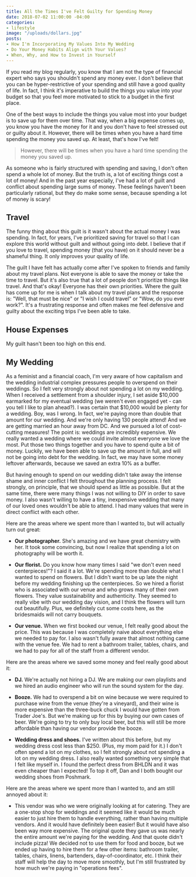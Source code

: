 ```yaml
---
title: All the Times I've Felt Guilty for Spending Money
date: 2018-07-02 11:00:00 -04:00
categories:
- lifestyle
image: "/uploads/dollars.jpg"
posts:
- How I'm Incorporating My Values Into My Wedding
- Do Your Money Habits Align with Your Values?
- When, Why, and How to Invest in Yourself
---
```


If you read my blog regularly, you know that I am not the type of financial expert who says you shouldn't spend any money ever. I don't believe that you can be hyper-restrictive of your spending and still have a good quality of life. In fact, I think it's imperative to build the things you value into your budget so that you feel more motivated to stick to a budget in the first place.

One of the best ways to include the things you value most into your budget is to save up for them over time. That way, when a big expense comes up, you know you have the money for it and you don't have to feel stressed out or guilty about it. However, there will be times when you have a hard time spending the money you saved up. At least, that's how I've felt! 

> However, there will be times when you have a hard time spending the money you saved up.

As someone who is fairly structured with spending and saving, I don't often spend a whole lot of money. But the truth is, a lot of exciting things cost a lot of money! And in the past year especially, I've had a lot of guilt and conflict about spending large sums of money. These feelings haven't been particularly rational, but they do make some sense, because spending a lot of money is scary! 

## Travel

The funny thing about this guilt is it wasn't about the actual money I was spending. In fact, for years, I've prioritized saving for travel so that I can explore this world without guilt and without going into debt. I believe that if you love to travel, spending money (that you have) on it should never be a shameful thing. It only improves your quality of life.

The guilt I have felt has actually come after I've spoken to friends and family about my travel plans. Not everyone is able to save the money or take the time to travel. But it's also true that a lot of people don't prioritize things like travel. And that's okay! Everyone has their own priorities. Where the guilt has come up for me is when I talk about my travel plans and the response is: "Well, that must be nice" or "I wish I could travel" or "Wow, do you ever work?". It's a frustrating response and often makes me feel defensive and guilty about the exciting trips I've been able to take. 

## House Expenses

My guilt hasn't been too high on this end.

## My Wedding

As a feminist and a financial coach, I'm very aware of how capitalism and the wedding industrial complex pressures people to overspend on their weddings. So I felt very strongly about not spending a lot on my wedding. When I received a settlement from a shoulder injury, I set aside $10,000 earmarked for my eventual wedding (we weren't even engaged yet - can you tell I like to plan ahead?). I was certain that $10,000 would be plenty for a wedding. Boy, was I wrong. In fact, we're paying more than double that amount for our wedding. And we're only having 130 people attend! And we are getting married an hour away from DC. And we pursued a lot of cost-cutting measures! The point is: weddings are incredibly expensive. We really wanted a wedding where we could invite almost everyone we love the most. Put those two things together and you have to spend quite a bit of money. Luckily, we have been able to save up the amount in full, and will not be going into debt for the wedding. In fact, we may have some money leftover afterwards, because we saved an extra 10% as a buffer.

But having enough to spend on our wedding didn't take away the intense shame and inner conflict I felt throughout the planning process. I felt strongly, on principle, that we should spend as little as possible. But at the same time, there were many things I was not willing to DIY in order to save money. I also wasn't willing to have a tiny, inexpensive wedding that many of our loved ones wouldn't be able to attend. I had many values that were in direct conflict with each other.

Here are the areas where we spent more than I wanted to, but will actually turn out great:

* **Our photographer.** She's amazing and we have great chemistry with her. It took some convincing, but now I realize that spending a lot on photography will be worth it.

* **Our florist.** Do you know how many times I said "we don't even need centerpieces!"? I said it a lot. We're spending more than double what I wanted to spend on flowers. But I didn't want to be up late the night before my wedding finishing up the centerpieces. So we hired a florist who is associated with our venue and who grows many of their own flowers. They value sustainability and authenticity. They seemed to really vibe with our wedding day vision, and I think the flowers will turn out beautifully. Plus, we definitely cut some costs here, as the bridesmaids will not carry bouquets.

* **Our venue.** When we first booked our venue, I felt really good about the price. This was because I was completely naive about everything else we needed to pay for. I also wasn't fully aware that almost nothing came with the venue fee. We had to rent a bathroom trailer, tables, chairs, and we had to pay for all of the staff from a different vendor.

Here are the areas where we saved some money and feel really good about it:

* **DJ.** We're actually not hiring a DJ. We are making our own playlists and we hired an audio engineer who will run the sound system for the day.

* **Booze.** We had to overspend a bit on wine because we were required to purchase wine from the venue (they're a vineyard), and their wine is more expensive than the three-buck chuck I would have gotten from Trader Joe's. But we're making up for this by buying our own cases of beer. We're going to try to only buy local beer, but this will still be more affordable than having our vendor provide the booze.

* **Wedding dress and shoes.** I've written about this before, but my wedding dress cost less than $250. (Plus, my mom paid for it.) I don't often spend a lot on my clothes, so I felt strongly about not spending a lot on my wedding dress. I also really wanted something very simple that I felt like myself in. I found the perfect dress from BHLDN and it was even cheaper than I expected! To top it off, Dan and I both bought our wedding shoes from Poshmark.

Here are the areas where we spent more than I wanted to, and am still annoyed about it:

* This vendor was who we were originally looking at for catering. They are a one-stop shop for weddings and it seemed like it would be much easier to just hire them to handle everything, rather than having multiple vendors. And it would have definitely been easier! But it would have also been way more expensive. The original quote they gave us was nearly the entire amount we're paying for the wedding. And that quote didn't include pizza! We decided not to use them for food and booze, but we ended up having to hire them for a few other items: bathroom trailer, tables, chairs, linens, bartenders, day-of-coordinator, etc. I think their staff will help the day to move more smoothly, but I'm still frustrated by how much we're paying in "operations fees".